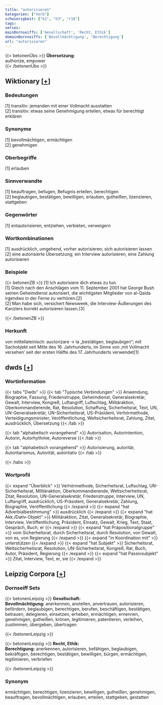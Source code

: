 ```yaml
---
title: "autorisieren"
kategorien: ["Verb"]
schwierigkeit: ["k2", "h3", "r18"]
tags:
series:
mainDornseiffs: ['Gesellschaft', 'Recht, Ethik']
domainDornseiffs: ['Bevollmächtigung', 'Berechtigung']
url: "autorisieren"
---
```


{{< betonenÜbs >}}
**Übersetzung:**  
authorize, empower  
{{< /betonenÜbs >}}

## Wiktionary [[+](https://de.wiktionary.org/wiki/autorisieren)]

### Bedeutungen
[1] transitiv: jemanden mit einer Vollmacht ausstatten  
[2] transitiv: etwas seine Genehmigung erteilen, etwas für berechtigt erklären  

### Synonyme
[1] bevollmächtigen, ermächtigen  
[2] genehmigen  

### Oberbegriffe
[1] erlauben  

### Sinnverwandte
[1] beauftragen, befugen, Befugnis erteilen, berechtigen  
[2] beglaubigen, bestätigen, bewilligen, erlauben, gutheißen, lizenzieren, stattgeben  

### Gegenwörter
[1] entautorisieren, entziehen, verbieten, verweigern  

### Wortkombinationen
[1] ausdrücklich, umgehend, vorher autorisieren; sich autorisieren lassen  
[2] eine autorisierte Übersetzung; ein Interview autorisieren, eine Zahlung autorisieren  

### Beispiele
{{< betonenZB >}}
[1] Ich autorisiere dich etwas zu tun.  
[1] Gleich nach den Anschlägen vom 11. September 2001 hat George Bush seinen Geheimdienst autorisiert, die wichtigsten Mitglieder von al-Qaida irgendwo in der Ferne zu verhören.[2]  
[2] Man habe sich, versichert Newsweek, die Interview-Äußerungen des Kanzlers korrekt autorisieren lassen.[3]  

{{< /betonenZB >}}
### Herkunft
von mittellateinisch: auctorizare → la „bestätigen, beglaubigen“; mit Sachobjekt seit Mitte des 16. Jahrhunderts, im Sinne von ‚mit Vollmacht versehen‘ seit der ersten Hälfte des 17. Jahrhunderts verwendet[1]  



## dwds [[+](https://www.dwds.de/wb/autorisieren)]

### Wortinformation
{{< tabs "Dwds" >}}
{{< tab "Typische Verbindungen" >}}
Anwendung, Biographie, Fassung, Friedenstruppe, Geheimdienst, Generalsekretär, Gewalt, Interview, Kongreß, Luftangriff, Luftschlag, Militäraktion, Oberkommandierende, Rat, Resolution, Schaffung, Sicherheitsrat, Text, UN, UN-Generalsekretär, UN-Sicherheitsrat, US-Präsident, Verhörmethode, Verteidigungsminister, Veröffentlichung, Weltsicherheitsrat, Zahlung, Zitat, ausdrücklich, Übersetzung
{{< /tab >}}

{{< tab "alphabetisch vorangehend" >}}
Autorisation, Autorintention, Autorin, Autorhythmie, Autoreverse
{{< /tab >}}

{{< tab "alphabetisch vorangehend" >}}
Autorisierung, autoritär, Autoritarismus, Autorität, autoritativ
{{< /tab >}}

{{< /tabs >}}

### Wortprofil
{{< expand "Überblick" >}} Verhörmethode, Sicherheitsrat, Luftschlag, UN-Sicherheitsrat, Militäraktion, Oberkommandierende, Weltsicherheitsrat, Zitat, Resolution, UN-Generalsekretär, Friedenstruppe, Interview, UN, Luftangriff, ausdrücklich, US-Präsident, Generalsekretär, Zahlung, Biographie, Veröffentlichung {{< /expand >}}
{{< expand "hat Adverbialbestimmung" >}} ausdrücklich {{< /expand >}}
{{< expand "hat Akk./Dativ-Objekt" >}} Militäraktion, Zitat, Generalsekretär, Biographie, Interview, Veröffentlichung, Präsident, Einsatz, Gewalt, Krieg, Text, Staat, Gespräch, Buch, er {{< /expand >}}
{{< expand "hat Präpositionalgruppe" >}} vom Sicherheitsrat, durch Sicherheitsrat, durch Resolution, von Gewalt, von es, von Regierung {{< /expand >}}
{{< expand "in Koordination mit" >}} unterstützen {{< /expand >}}
{{< expand "hat Subjekt" >}} Sicherheitsrat, Weltsicherheitsrat, Resolution, UN-Sicherheitsrat, Kongreß, Rat, Buch, Autor, Präsident, Regierung {{< /expand >}}
{{< expand "hat Passivsubjekt" >}} Zitat, Interview, Text, er, sie {{< /expand >}}

## Leipzig Corpora [[+](https://corpora.uni-leipzig.de/en/res?word=autorisieren&corpusId=deu_newscrawl-public_2018)]

### Dornseiff Sets
{{< betonenLeipzig >}}
**Gesellschaft:**  
**Bevollmächtigung:** anerkennen, anstellen, anvertrauen, autorisieren, befördern, beglaubigen, berechtigen, berufen, beschäftigen, bestätigen, betrauen, delegieren, einsetzen, erheben, ermächtigen, ernennen, genehmigen, gutheißen, krönen, legitimieren, patentieren, verleihen, zustimmen, übergeben, übertragen  

{{< /betonenLeipzig >}}


{{< betonenLeipzig >}}
**Recht, Ethik:**  
**Berechtigung:** anerkennen, autorisieren, befähigen, beglaubigen, bekräftigen, berechtigen, bestätigen, bewilligen, bürgen, ermächtigen, legitimieren, verbriefen  

{{< /betonenLeipzig >}}

### Synonym
ermächtigen, berechtigen, lizenzieren, bewilligen, gutheißen, genehmigen, beauftragen, bevollmächtigen, erlauben, erteilen, stattgeben, gestatten

